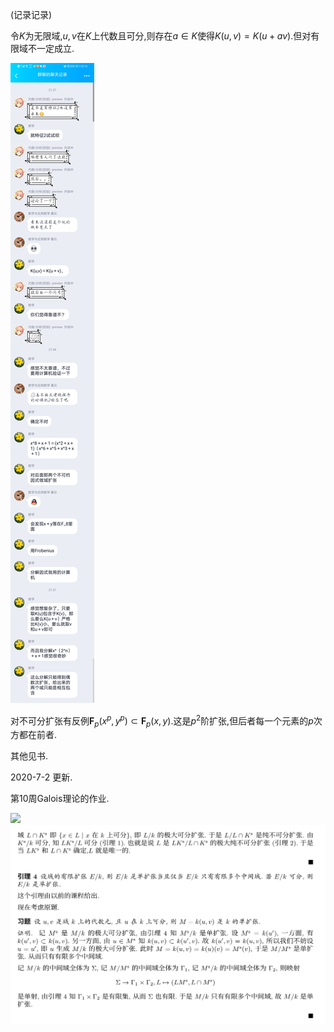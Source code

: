 (记录记录)

令$K$为无限域,$u,v$在$K$上代数且可分,则存在$a \in K$使得$K(u,v) = K(u+av)$.但对有限域不一定成立.

<img src="https://raw.githubusercontent.com/Wuxiangdong/Wuxiangdong.github.io/master/_posts/pictures/Screenshot_20200326_221604_com.tencent.mobileqq.jpg">

对不可分扩张有反例$\mathbf{F}_p(x^p,y^p) \subset \mathbf{F}_p(x,y)$.这是$p^2$阶扩张,但后者每一个元素的$p$次方都在前者.

其他见书.

2020-7-2 更新.

第10周Galois理论的作业.

<img src="https://raw.githubusercontent.com/Wuxiangdong/Wuxiangdong.github.io/master/_posts/pictures/Screenshot_20200702_024541.png">

<img src="https://raw.githubusercontent.com/Wuxiangdong/Wuxiangdong.github.io/master/_posts/pictures/Screenshot_20200702_024428.png">

